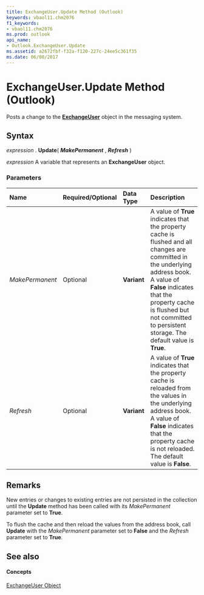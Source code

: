 ```yaml
---
title: ExchangeUser.Update Method (Outlook)
keywords: vbaol11.chm2076
f1_keywords:
- vbaol11.chm2076
ms.prod: outlook
api_name:
- Outlook.ExchangeUser.Update
ms.assetid: a2672fbf-f32a-f120-227c-24ee5c361f35
ms.date: 06/08/2017
---
```



# ExchangeUser.Update Method (Outlook)

Posts a change to the  **[ExchangeUser](exchangeuser-object-outlook.md)** object in the messaging system.


## Syntax

 _expression_ . **Update**( **_MakePermanent_** , **_Refresh_** )

 _expression_ A variable that represents an **ExchangeUser** object.


### Parameters



|**Name**|**Required/Optional**|**Data Type**|**Description**|
|:-----|:-----|:-----|:-----|
| _MakePermanent_|Optional| **Variant**|A value of  **True** indicates that the property cache is flushed and all changes are committed in the underlying address book. A value of **False** indicates that the property cache is flushed but not committed to persistent storage. The default value is **True**.|
| _Refresh_|Optional| **Variant**|A value of  **True** indicates that the property cache is reloaded from the values in the underlying address book. A value of **False** indicates that the property cache is not reloaded. The default value is **False**.|

## Remarks

New entries or changes to existing entries are not persisted in the collection until the  **Update** method has been called with its _MakePermanent_ parameter set to **True**. 

To flush the cache and then reload the values from the address book, call  **Update** with the _MakePermanent_ parameter set to **False** and the _Refresh_ parameter set to **True**. 


## See also


#### Concepts


[ExchangeUser Object](exchangeuser-object-outlook.md)

